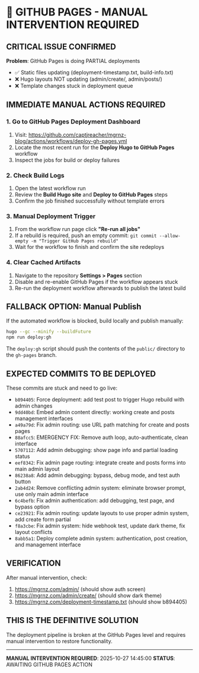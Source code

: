 # 🚨 GITHUB PAGES - MANUAL INTERVENTION REQUIRED

## CRITICAL ISSUE CONFIRMED

**Problem**: GitHub Pages is doing PARTIAL deployments
- ✅ Static files updating (deployment-timestamp.txt, build-info.txt)
- ❌ Hugo layouts NOT updating (admin/create/, admin/posts/)
- ❌ Template changes stuck in deployment queue

## IMMEDIATE MANUAL ACTIONS REQUIRED

### 1. Go to GitHub Pages Deployment Dashboard
1. Visit: https://github.com/captjreacher/mgrnz-blog/actions/workflows/deploy-gh-pages.yml
2. Locate the most recent run for the **Deploy Hugo to GitHub Pages** workflow
3. Inspect the jobs for build or deploy failures

### 2. Check Build Logs
1. Open the latest workflow run
2. Review the **Build Hugo site** and **Deploy to GitHub Pages** steps
3. Confirm the job finished successfully without template errors

### 3. Manual Deployment Trigger
1. From the workflow run page click **"Re-run all jobs"**
2. If a rebuild is required, push an empty commit: `git commit --allow-empty -m "Trigger GitHub Pages rebuild"`
3. Wait for the workflow to finish and confirm the site redeploys

### 4. Clear Cached Artifacts
1. Navigate to the repository **Settings > Pages** section
2. Disable and re-enable GitHub Pages if the workflow appears stuck
3. Re-run the deployment workflow afterwards to publish the latest build

## FALLBACK OPTION: Manual Publish

If the automated workflow is blocked, build locally and publish manually:

```bash
hugo --gc --minify --buildFuture
npm run deploy:gh
```

The `deploy:gh` script should push the contents of the `public/` directory to the `gh-pages` branch.

## EXPECTED COMMITS TO BE DEPLOYED

These commits are stuck and need to go live:
- `b894405`: Force deployment: add test post to trigger Hugo rebuild with admin changes
- `9dd40bd`: Embed admin content directly: working create and posts management interfaces
- `a49a79d`: Fix admin routing: use URL path matching for create and posts pages
- `88afcc5`: EMERGENCY FIX: Remove auth loop, auto-authenticate, clean interface
- `5707112`: Add admin debugging: show page info and partial loading status
- `eef8342`: Fix admin page routing: integrate create and posts forms into main admin layout
- `86238a8`: Add admin debugging: bypass, debug mode, and test auth button
- `2ab4d24`: Remove conflicting admin system: eliminate browser prompt, use only main admin interface
- `6c4befb`: Fix admin authentication: add debugging, test page, and bypass option
- `ce23921`: Fix admin routing: update layouts to use proper admin system, add create form partial
- `f8a3cbe`: Fix admin system: hide webhook test, update dark theme, fix layout conflicts
- `8abb5a1`: Deploy complete admin system: authentication, post creation, and management interface

## VERIFICATION

After manual intervention, check:
1. https://mgrnz.com/admin/ (should show auth screen)
2. https://mgrnz.com/admin/create/ (should show dark theme)
3. https://mgrnz.com/deployment-timestamp.txt (should show b894405)

## THIS IS THE DEFINITIVE SOLUTION

The deployment pipeline is broken at the GitHub Pages level and requires manual intervention to restore functionality.

---

**MANUAL INTERVENTION REQUIRED**: 2025-10-27 14:45:00
**STATUS**: AWAITING GITHUB PAGES ACTION
